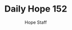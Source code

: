 ---
image: /assets/img/daily-hope-default-artwork.png
title: Daily Hope 152
number: 152
categories:
  - Daily Hope
author: Hope Staff
notes: Daily Hope 152
embed: >-
  <iframe style="border-radius:12px" src="https://open.spotify.com/embed/episode/26iNP2VAUshij7rQAUpww0?utm_source=generator" width="100%" height="352" frameBorder="0" allowfullscreen="" allow="autoplay; clipboard-write; encrypted-media; fullscreen; picture-in-picture" loading="lazy"></iframe>
---